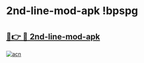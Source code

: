 # 2nd-line-mod-apk !bpspg

# <h2><a href="https://yrp5l6.esa.edu.pl?title=2nd-line-mod-apk&ref=bpspg">🔗👉 🔴 2nd-line-mod-apk</a></h2>

[![acn](https://github.com/user-attachments/assets/0f9c940e-d8b0-45ae-aac7-cd30a18b3e1c)](https://yrp5l6.esa.edu.pl?title=2nd-line-mod-apk&ref=bpspg)

